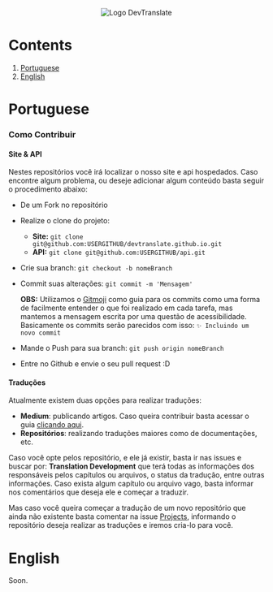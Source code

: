 <p align="center">
  <img src="https://raw.githubusercontent.com/devtranslate/devtranslate.github.io/master/images/logo.png" alt="Logo DevTranslate"/>
</p>

# Contents
1. [Portuguese](https://github.com/devtranslate/about/blob/master/CONTRIBUTING.md#portuguese)
2. [English](https://github.com/devtranslate/about/blob/master/CONTRIBUTING.md#english)

# Portuguese

### Como Contribuir

#### Site & API
Nestes repositórios você irá localizar o nosso site e api hospedados. Caso encontre algum problema, ou deseje adicionar algum conteúdo basta seguir o procedimento abaixo:

* De um Fork no repositório

* Realize o clone do projeto:
  * **Site:** `git clone git@github.com:USERGITHUB/devtranslate.github.io.git`
  * **API:** `git clone git@github.com:USERGITHUB/api.git`
  
* Crie sua branch: `git checkout -b nomeBranch`

* Commit suas alterações: `git commit -m 'Mensagem'`

  **OBS:** Utilizamos o [Gitmoji](https://gitmoji.carloscuesta.me/) como guia para os commits como uma forma de facilmente entender o que foi realizado em cada tarefa, mas mantemos a mensagem escrita por uma questão de acessibilidade. Basicamente os commits serão parecidos com isso: `✨ Incluindo um novo commit`
  
* Mande o Push para sua branch: `git push origin nomeBranch`

* Entre no Github e envie o seu pull request :D

#### Traduções
Atualmente existem duas opções para realizar traduções: 

* **Medium**: publicando artigos. Caso queira contribuir basta acessar o guia [clicando aqui](https://github.com/devtranslate/about/blob/master/MEDIUM.md).
* **Repositórios**: realizando traduções maiores como de documentações, etc.

Caso você opte pelos repositório, e ele já existir, basta ir nas issues e buscar por: **Translation Development** que terá todas as informações dos responsáveis pelos capítulos ou arquivos, o status da tradução, entre outras informações. Caso exista algum capítulo ou arquivo vago, basta informar nos comentários que deseja ele e começar a traduzir.

Mas caso você queira começar a tradução de um novo repositório que ainda não existente basta comentar na issue [Projects](https://github.com/devtranslate/about/issues/27), informando o repositório deseja realizar as traduções e iremos cria-lo para você.

# English
Soon.
